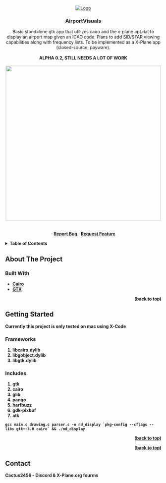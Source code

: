 



<br />
<div align="center">
  <a href="https://github.com/IASXP/AirportVisuals">
    <img src="https://img.icons8.com/?size=128&id=dr5aRtKymdbz&format=png" alt="Logo"/>
  </a>

<h3 align="center">AirportVisuals</h3>

  <p align="center">
    Basic standalone gtk app that utilizes cairo and the x-plane apt.dat to display an airport map given an ICAO code. Plans to add SID/STAR viewing capabilities along with frequency lists. To be implemented as a X-Plane app (closed-source, payware).
    <br />
    <br />
    <b>ALPHA 0.2, STILL NEEDS A LOT OF WORK<b>
      <br />
    <br />
    <a ><img align="center" width="500" src="https://i.ibb.co/94KLjmb/Screenshot-2024-05-29-at-11-15-06-PM.png"></a>
    <br />
    <br />
    <br />
    ·
    <a href="https://github.com/IASXP/AirportVisuals/issues">Report Bug</a>
    ·
    <a href="https://github.com/IASXP/AirportVisuals/issues">Request Feature</a>
  </p>
</div>


<!-- TABLE OF CONTENTS -->
<details>
  <summary>Table of Contents</summary>
  <ol>
    <li>
      <a href="#about-the-project">About The Project</a>
      <ul>
        <li><a href="#built-with">Built With</a></li>
      </ul>
    </li>
    <li>
      <a href="#getting-started">Getting Started</a>
      <ul>
        <li><a href="#frameworks">Frameworks</a></li>
        <li><a href="#includes">Includes</a></li>
      </ul>
    </li>
    <li><a href="#license">License</a></li>
    <li><a href="#contact">Contact</a></li>

  </ol>
</details>


<!-- ABOUT THE PROJECT -->

## About The Project

### Built With

- [Cairo](https://www.cairographics.org/)
- [GTK](https://www.gtk.org/)

<p align="right">(<a href="#top">back to top</a>)</p>


<!-- GETTING STARTED -->

## Getting Started

Currently this project is only tested on mac using X-Code

### Frameworks

1. libcairo.dylib
2. libgobject.dylib
3. libgtk.dylib

### Includes

1. gtk
2. cairo
3. glib
4. pango
5. harfbuzz
6. gdk-pixbuf
7. atk

```gcc main.c drawing.c parser.c -o nd_display `pkg-config --cflags --libs gtk+-3.0 cairo` && ./nd_display```

<p align="right">(<a href="#top">back to top</a>)</p>



<p align="right">(<a href="#top">back to top</a>)</p>

## Contact

Cactus2456 - Discord & X-Plane.org fourms






